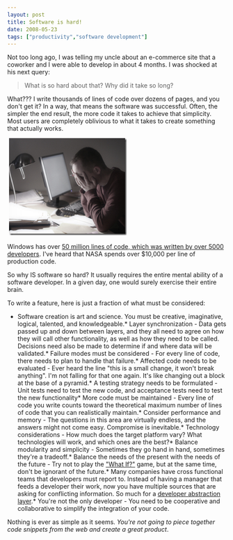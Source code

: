 ```yaml
---
layout: post
title: Software is hard!
date: 2008-05-23
tags: ["productivity","software development"]
---
```


Not too long ago, I was telling my uncle about an e-commerce site that a coworker and I were able to develop in about 4 months. I was shocked at his next query:
  > What is so hard about that? Why did it take so long?  

What??? I write thousands of lines of code over dozens of pages, and you don't get it? In a way, that means the software was successful. Often, the simpler the end result, the more code it takes to achieve that simplicity. Most users are completely oblivious to what it takes to create something that actually works.

&#160;![Frustrated Developer](image8.png) 

Windows has over [50 million lines of code, which was written by over 5000 developers](http://www.winsupersite.com/reviews/winserver2k3_gold2.asp). I've heard that NASA spends over $10,000 per line of production code.

So why IS software so hard? It usually requires the entire mental ability of a software developer. In a given day, one would surely exercise their entire brain.

To write a feature, here is just a fraction of what must be considered:

*   Software creation is art and science. You must be creative, imaginative, logical, talented, and knowledgeable.*   Layer synchronization - Data gets passed up and down between layers, and they all need to agree on how they will call other functionality, as well as how they need to be called. Decisions need also be made to determine if and where data will be validated.*   Failure modes must be considered - For every line of code, there needs to plan to handle that failure.*   Affected code needs to be evaluated - Ever heard the line &quot;this is a small change, it won't break anything&quot;. I'm not falling for that one again. It's like changing out a block at the base of a pyramid.*   A testing strategy needs to be formulated - Unit tests need to test the new code, and acceptance tests need to test the new functionality*   More code must be maintained - Every line of code you write counts toward the theoretical maximum number of lines of code that you can realistically maintain.*   Consider performance and memory - The questions in this area are virtually endless, and the answers might not come easy. Compromise is inevitable.*   Technology considerations - How much does the target platform vary? What technologies will work, and which ones are the best?*   Balance modularity and simplicity - Sometimes they go hand in hand, sometimes they're a tradeoff.*   Balance the needs of the present with the needs of the future - Try not to play the [&quot;What If?&quot;](http://www.ytechie.com/2008/05/dont-play-the-what-if-game.html) game, but at the same time, don't be ignorant of the future.*   Many companies have cross functional teams that developers must report to. Instead of having a manager that feeds a developer their work, now you have multiple sources that are asking for conflicting information. So much for a [developer abstraction layer](http://www.joelonsoftware.com/articles/DevelopmentAbstraction.html).*   You're not the only developer - You need to be cooperative and collaborative to simplify the integration of your code.  

Nothing is ever as simple as it seems. _You're not going to piece together code snippets from the web and create a great product_.